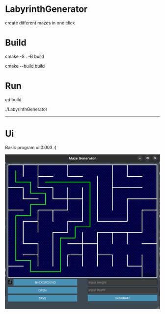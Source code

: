 # LabyrinthGenerator
create different mazes in one click

# Build 

cmake -S . -B build 

cmake --build build

# Run

cd build

./LabyrinthGenerator

------
# Ui

Basic program ui 0.003 :)

<p align=center>
    <img src= "https://github.com/NiskashY/LabyrinthGenerator/blob/main/images/ui_example0.3.png"
</p>
